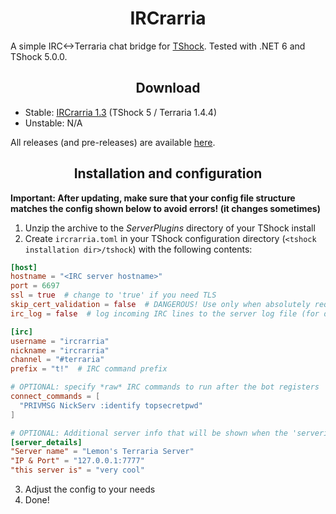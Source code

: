 <h1 align="center">IRCrarria</h1>

A simple IRC<->Terraria chat bridge for [TShock](https://github.com/Pryaxis/TShock). Tested with .NET 6 and TShock 5.0.0.

<h2 align="center">Download</h2>

* Stable: [IRCrarria 1.3](https://github.com/lemon-sh/IRCrarria/releases/tag/1.3.0) (TShock 5 / Terraria 1.4.4)
* Unstable: N/A

All releases (and pre-releases) are available [here](https://github.com/lemon-sh/IRCrarria/releases).

<h2 align="center">Installation and configuration</h2>

**Important: After updating, make sure that your config file structure matches the config shown below to avoid errors! (it changes sometimes)**
1. Unzip the archive to the *ServerPlugins* directory of your TShock install
2. Create `ircrarria.toml` in your TShock configuration directory (`<tshock installation dir>/tshock`) with the following contents:
```toml
[host]
hostname = "<IRC server hostname>"
port = 6697
ssl = true  # change to 'true' if you need TLS
skip_cert_validation = false  # DANGEROUS! Use only when absolutely required.
irc_log = false  # log incoming IRC lines to the server log file (for debugging)

[irc]
username = "ircrarria"
nickname = "ircrarria"
channel = "#terraria"
prefix = "t!"  # IRC command prefix

# OPTIONAL: specify *raw* IRC commands to run after the bot registers
connect_commands = [
  "PRIVMSG NickServ :identify topsecretpwd"
]

# OPTIONAL: Additional server info that will be shown when the 'serverinfo' command is used
[server_details]
"Server name" = "Lemon's Terraria Server"
"IP & Port" = "127.0.0.1:7777"
"this server is" = "very cool"
```
3. Adjust the config to your needs
4. Done!
